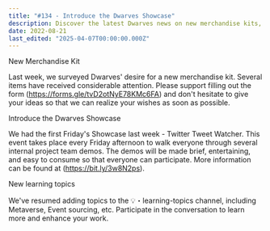```yaml
---
title: "#134 - Introduce the Dwarves Showcase"
description: Discover the latest Dwarves news on new merchandise kits, Friday Showcase demos, and fresh learning topics like Metaverse and Event sourcing to boost your skills.
date: 2022-08-21
last_edited: "2025-04-07T00:00:00.000Z"
---
```


New Merchandise Kit

Last week, we surveyed Dwarves' desire for a new merchandise kit. Several items have received considerable attention. Please support filling out the form (<https://forms.gle/tvD2otNyE78KMc6FA>) and don't hesitate to give your ideas so that we can realize your wishes as soon as possible.

Introduce the Dwarves Showcase

We had the first Friday's Showcase last week - Twitter Tweet Watcher. This event takes place every Friday afternoon to walk everyone through several internal project team demos. The demos will be made brief, entertaining, and easy to consume so that everyone can participate. More information can be found at (<https://bit.ly/3w8N2ps>).

New learning topics

We've resumed adding topics to the 💡・learning-topics channel, including Metaverse, Event sourcing, etc. Participate in the conversation to learn more and enhance your work.

